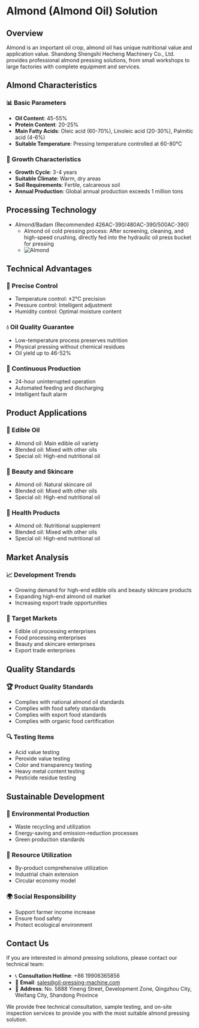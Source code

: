 # Almond (Almond Oil) Solution

## Overview

Almond is an important oil crop, almond oil has unique nutritional value and application value. Shandong Shengshi Hecheng Machinery Co., Ltd. provides professional almond pressing solutions, from small workshops to large factories with complete equipment and services.

## Almond Characteristics

### 📊 Basic Parameters
- **Oil Content**: 45-55%
- **Protein Content**: 20-25%
- **Main Fatty Acids**: Oleic acid (60-70%), Linoleic acid (20-30%), Palmitic acid (4-6%)
- **Suitable Temperature**: Pressing temperature controlled at 60-80℃

### 🌱 Growth Characteristics
- **Growth Cycle**: 3-4 years
- **Suitable Climate**: Warm, dry areas
- **Soil Requirements**: Fertile, calcareous soil
- **Annual Production**: Global annual production exceeds 1 million tons

## Processing Technology

+ Almond/Badam (Recommended 426AC-390/480AC-390/500AC-390)
     + Almond oil cold pressing process: After screening, cleaning, and high-speed crushing, directly fed into the hydraulic oil press bucket for pressing
     + ![Almond](/images/杏仁冷榨工艺概览_An%20Overview%20of%20the%20cold-pressing%20Process%20of%20%20Almond%20kernel.png)

## Technical Advantages

### 🎯 Precise Control
- Temperature control: ±2℃ precision
- Pressure control: Intelligent adjustment
- Humidity control: Optimal moisture content

### 💧 Oil Quality Guarantee
- Low-temperature process preserves nutrition
- Physical pressing without chemical residues
- Oil yield up to 46-52%

### 🔄 Continuous Production
- 24-hour uninterrupted operation
- Automated feeding and discharging
- Intelligent fault alarm

## Product Applications

### 🍳 Edible Oil
- Almond oil: Main edible oil variety
- Blended oil: Mixed with other oils
- Special oil: High-end nutritional oil

### 💄 Beauty and Skincare
- Almond oil: Natural skincare oil
- Blended oil: Mixed with other oils
- Special oil: High-end nutritional oil

### 💊 Health Products
- Almond oil: Nutritional supplement
- Blended oil: Mixed with other oils
- Special oil: High-end nutritional oil

## Market Analysis

### 📈 Development Trends
- Growing demand for high-end edible oils and beauty skincare products
- Expanding high-end almond oil market
- Increasing export trade opportunities

### 🎯 Target Markets
- Edible oil processing enterprises
- Food processing enterprises
- Beauty and skincare enterprises
- Export trade enterprises

## Quality Standards

### 🏆 Product Quality Standards
- Complies with national almond oil standards
- Complies with food safety standards
- Complies with export food standards
- Complies with organic food certification

### 🔍 Testing Items
- Acid value testing
- Peroxide value testing
- Color and transparency testing
- Heavy metal content testing
- Pesticide residue testing

## Sustainable Development

### 🌱 Environmental Production
- Waste recycling and utilization
- Energy-saving and emission-reduction processes
- Green production standards

### 🔄 Resource Utilization
- By-product comprehensive utilization
- Industrial chain extension
- Circular economy model

### 🌍 Social Responsibility
- Support farmer income increase
- Ensure food safety
- Protect ecological environment

## Contact Us

If you are interested in almond pressing solutions, please contact our technical team:

- 📞 **Consultation Hotline**: +86 19906365856
- 📧 **Email**: sales@oil-pressing-machine.com
- 📍 **Address**: No. 5888 Yineng Street, Development Zone, Qingzhou City, Weifang City, Shandong Province

We provide free technical consultation, sample testing, and on-site inspection services to provide you with the most suitable almond pressing solution.